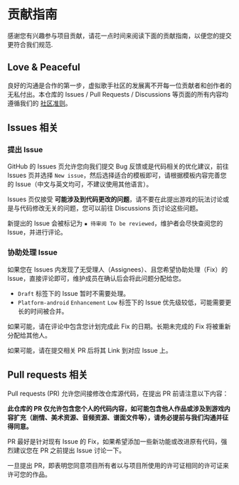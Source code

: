 # 贡献指南

感谢您有兴趣参与项目贡献，请花一点时间来阅读下面的贡献指南，以便您的提交更符合我们规范.

## Love & Peaceful

良好的沟通是合作的第一步，虚拟歌手社区的发展离不开每一位贡献者和创作者的无私付出。本仓库的 Issues / Pull Requests / Discussions 等页面的所有内容均遵循我们的 [社区准则](https://github.com/IPOL-Studio/CyanStars/discussions/162)。

## Issues 相关

### 提出 Issue

GitHub 的 Issues 页允许您向我们提交 Bug 反馈或是代码相关的优化建议，前往 Issues 页并选择 `New issue`，然后选择适合的模板即可，请根据模板内容完善您的 Issue（中文与英文均可，不建议使用其他语言）。

Issues 页仅接受 **可能涉及到代码更改的问题**，请不要在此提出游戏的玩法讨论或是与代码修改无关的问题，您可以前往 Discussions 页讨论这些问题。

新提出的 Issue 会被标记为 `▪ 待审阅 To be reviewed`，维护者会尽快查阅您的 Issue，并进行评论。

### 协助处理 Issue

如果您在 Issues 内发现了无受理人（Assignees）、且您希望协助处理（Fix）的 Issue，直接评论即可，维护成员在确认后会将此问题分配给您。

- `Draft` 标签下的 Issue 暂时不需要处理。
- `Platform-android` `Enhancement` `Low` 标签下的 Issue 优先级较低，可能需要更长的时间被合并。

如果可能，请在评论中包含您计划完成此 Fix 的日期。长期未完成的 Fix 将被重新分配给其他人。

如果可能，请在提交相关 PR 后将其 Link 到对应 Issue 上。

## Pull requests 相关

Pull requests (PR) 允许您间接修改仓库源代码，在提出 PR 前请注意以下内容：

**此仓库的 PR 仅允许包含您个人的代码内容，如可能包含他人作品或涉及到游戏内容扩充（剧情、美术资源、音频资源、谱面文件等），请务必提前与我们沟通并征得同意。**

PR 最好是针对现有 Issue 的 Fix，如果希望添加一些新功能或改进原有代码，强烈建议您在 PR 之前提出 Issue 讨论一下。

一旦提出 PR，即表明您同意项目所有者以与项目所使用的许可证相同的许可证来许可您的作品。

